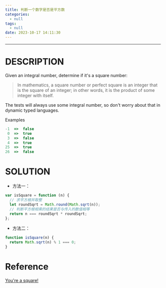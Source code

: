 ```yaml
---
title: 判断一个数字是否是平方数
categories:
  - null
tags:
  - null
date: 2023-10-17 14:11:30
---
```


---

# DESCRIPTION

Given an integral number, determine if it's a square number:

> In mathematics, a square number or perfect square is an integer that is the square of an integer; in other words, it is the product of some integer with itself.

The tests will always use some integral number, so don't worry about that in dynamic typed languages.

Examples

```js
-1  =>  false
 0  =>  true
 3  =>  false
 4  =>  true
25  =>  true
26  =>  false
```

# SOLUTION

- 方法一：

```js
var isSquare = function (n) {
  // 求平方根并取整
  let roundSqrt = Math.round(Math.sqrt(n));
  // 判断平方根相乘的结果是否与传入的数值相等
  return n === roundSqrt * roundSqrt;
};
```

<!-- more -->

- 方法二：

```js
function isSquare(n) {
  return Math.sqrt(n) % 1 === 0;
}
```

# Reference

[You're a square!](https://www.codewars.com/kata/54c27a33fb7da0db0100040e)
